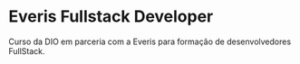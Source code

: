 # Everis Fullstack Developer
Curso da DIO em parceria com a Everis para formação de desenvolvedores FullStack.
